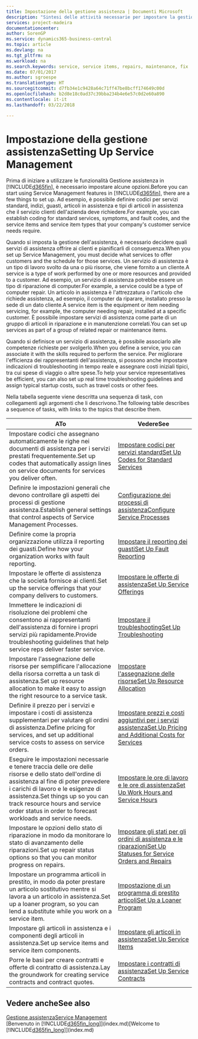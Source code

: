 ```yaml
---
title: Impostazione della gestione assistenza | Documenti Microsoft
description: "Sintesi delle attività necessarie per impostare la gestione dell'assistenza adattandola al modo in cui le organizzazioni gestiscono i propri servizi."
services: project-madeira
documentationcenter: 
author: SorenGP
ms.service: dynamics365-business-central
ms.topic: article
ms.devlang: na
ms.tgt_pltfrm: na
ms.workload: na
ms.search.keywords: service, service items, repairs, maintenance, fix
ms.date: 07/01/2017
ms.author: sgroespe
ms.translationtype: HT
ms.sourcegitcommit: d7fb34e1c9428a64c71ff47be8bcff174649c00d
ms.openlocfilehash: b2d8e18c0ad37c39bba234b4e6e57c0d2e60a890
ms.contentlocale: it-it
ms.lasthandoff: 03/22/2018

---
```


# <a name="setting-up-service-management"></a><span data-ttu-id="8a814-103">Impostazione della gestione assistenza</span><span class="sxs-lookup"><span data-stu-id="8a814-103">Setting Up Service Management</span></span>
<span data-ttu-id="8a814-104">Prima di iniziare a utilizzare le funzionalità Gestione assistenza in [!INCLUDE[d365fin](includes/d365fin_md.md)], è necessario impostare alcune opzioni.</span><span class="sxs-lookup"><span data-stu-id="8a814-104">Before you can start using Service Management features in [!INCLUDE[d365fin](includes/d365fin_md.md)], there are a few things to set up.</span></span> <span data-ttu-id="8a814-105">Ad esempio, è possibile definire codici per servizi standard, indizi, guasti, articoli in assistenza e tipi di articoli in assistenza che il servizio clienti dell'azienda deve richiedere.</span><span class="sxs-lookup"><span data-stu-id="8a814-105">For example, you can establish coding for standard services, symptoms, and fault codes, and the service items and service item types that your company's customer service needs require.</span></span>  

<span data-ttu-id="8a814-106">Quando si imposta la gestione dell'assistenza, è necessario decidere quali servizi di assistenza offrire ai clienti e pianificarli di conseguenza.</span><span class="sxs-lookup"><span data-stu-id="8a814-106">When you set up Service Management, you must decide what services to offer customers and the schedule for those services.</span></span> <span data-ttu-id="8a814-107">Un servizio di assistenza è un tipo di lavoro svolto da una o più risorse, che viene fornito a un cliente.</span><span class="sxs-lookup"><span data-stu-id="8a814-107">A service is a type of work performed by one or more resources and provided to a customer.</span></span> <span data-ttu-id="8a814-108">Ad esempio, un servizio di assistenza potrebbe essere un tipo di riparazione di computer.</span><span class="sxs-lookup"><span data-stu-id="8a814-108">For example, a service could be a type of computer repair.</span></span> <span data-ttu-id="8a814-109">Un articolo in assistenza è l'attrezzatura o l'articolo che richiede assistenza, ad esempio, il computer da riparare, installato presso la sede di un dato cliente.</span><span class="sxs-lookup"><span data-stu-id="8a814-109">A service item is the equipment or item needing servicing, for example, the computer needing repair, installed at a specific customer.</span></span> <span data-ttu-id="8a814-110">È possibile impostare servizi di assistenza come parte di un gruppo di articoli in riparazione e in manutenzione correlati.</span><span class="sxs-lookup"><span data-stu-id="8a814-110">You can set up services as part of a group of related repair or maintenance items.</span></span>  
  
<span data-ttu-id="8a814-111">Quando si definisce un servizio di assistenza, è possibile associarlo alle competenze richieste per svolgerlo.</span><span class="sxs-lookup"><span data-stu-id="8a814-111">When you define a service, you can associate it with the skills required to perform the service.</span></span> <span data-ttu-id="8a814-112">Per migliorare l'efficienza dei rappresentanti dell'assistenza, si possono anche impostare indicazioni di troubleshooting in tempo reale e assegnare costi iniziali tipici, tra cui spese di viaggio o altre spese.</span><span class="sxs-lookup"><span data-stu-id="8a814-112">To help your service representatives be efficient, you can also set up real time troubleshooting guidelines and assign typical startup costs, such as travel costs or other fees.</span></span>  

<span data-ttu-id="8a814-113">Nella tabella seguente viene descritta una sequenza di task, con collegamenti agli argomenti che li descrivono.</span><span class="sxs-lookup"><span data-stu-id="8a814-113">The following table describes a sequence of tasks, with links to the topics that describe them.</span></span>  
  
| <span data-ttu-id="8a814-114">A</span><span class="sxs-lookup"><span data-stu-id="8a814-114">To</span></span> | <span data-ttu-id="8a814-115">Vedere</span><span class="sxs-lookup"><span data-stu-id="8a814-115">See</span></span> |
| --- | --- |
| <span data-ttu-id="8a814-116">Impostare codici che assegnano automaticamente le righe nei documenti di assistenza per i servizi prestati frequentemente.</span><span class="sxs-lookup"><span data-stu-id="8a814-116">Set up codes that automatically assign lines on service documents for services you deliver often.</span></span> |[<span data-ttu-id="8a814-117">Impostare codici per servizi standard</span><span class="sxs-lookup"><span data-stu-id="8a814-117">Set Up Codes for Standard Services</span></span>](service-how-setup-service-coding.md)|
| <span data-ttu-id="8a814-118">Definire le impostazioni generali che devono controllare gli aspetti dei processi di gestione assistenza.</span><span class="sxs-lookup"><span data-stu-id="8a814-118">Establish general settings that control aspects of Service Management Processes.</span></span>|[<span data-ttu-id="8a814-119">Configurazione dei processi di assistenza</span><span class="sxs-lookup"><span data-stu-id="8a814-119">Configure Service Processes</span></span>](service-setup-service-processes.md)|
| <span data-ttu-id="8a814-120">Definire come la propria organizzazione utilizza il reporting dei guasti.</span><span class="sxs-lookup"><span data-stu-id="8a814-120">Define how your organization works with fault reporting.</span></span> |[<span data-ttu-id="8a814-121">Impostare il reporting dei guasti</span><span class="sxs-lookup"><span data-stu-id="8a814-121">Set Up Fault Reporting</span></span>](service-how-setup-fault-reporting.md) |
| <span data-ttu-id="8a814-122">Impostare le offerte di assistenza che la società fornisce ai clienti.</span><span class="sxs-lookup"><span data-stu-id="8a814-122">Set up the service offerings that your company delivers to customers.</span></span>|[<span data-ttu-id="8a814-123">Impostare le offerte di assistenza</span><span class="sxs-lookup"><span data-stu-id="8a814-123">Set Up Service Offerings</span></span>](service-how-setup-service-offerings.md)|
| <span data-ttu-id="8a814-124">Immettere le indicazioni di risoluzione dei problemi che consentono ai rappresentanti dell'assistenza di fornire i propri servizi più rapidamente.</span><span class="sxs-lookup"><span data-stu-id="8a814-124">Provide troubleshooting guidelines that help service reps deliver faster service.</span></span> |[<span data-ttu-id="8a814-125">Impostare il troubleshooting</span><span class="sxs-lookup"><span data-stu-id="8a814-125">Set Up Troubleshooting</span></span>](service-how-setup-troubleshooting.md) |
| <span data-ttu-id="8a814-126">Impostare l'assegnazione delle risorse per semplificare l'allocazione della risorsa corretta a un task di assistenza.</span><span class="sxs-lookup"><span data-stu-id="8a814-126">Set up resource allocation to make it easy to assign the right resource to a service task.</span></span> |[<span data-ttu-id="8a814-127">Impostare l'assegnazione delle risorse</span><span class="sxs-lookup"><span data-stu-id="8a814-127">Set Up Resource Allocation</span></span>](service-how-setup-resource-allocation.md) |
| <span data-ttu-id="8a814-128">Definire il prezzo per i servizi e impostare i costi di assistenza supplementari per valutare gli ordini di assistenza.</span><span class="sxs-lookup"><span data-stu-id="8a814-128">Define pricing for services, and set up additional service costs to assess on service orders.</span></span> |[<span data-ttu-id="8a814-129">Impostare prezzi e costi aggiuntivi per i servizi assistenza</span><span class="sxs-lookup"><span data-stu-id="8a814-129">Set Up Pricing and Additional Costs for Services</span></span>](service-how-setup-service-costs-pricing.md)|
| <span data-ttu-id="8a814-130">Eseguire le impostazioni necessarie e tenere traccia delle ore delle risorse e dello stato dell'ordine di assistenza al fine di poter prevedere i carichi di lavoro e le esigenze di assistenza.</span><span class="sxs-lookup"><span data-stu-id="8a814-130">Set things up so you can track resource hours and service order status in order to forecast workloads and service needs.</span></span>|[<span data-ttu-id="8a814-131">Impostare le ore di lavoro e le ore di assistenza</span><span class="sxs-lookup"><span data-stu-id="8a814-131">Set Up Work Hours and Service Hours</span></span>](service-how-setup-work-service-hours.md)|
| <span data-ttu-id="8a814-132">Impostare le opzioni dello stato di riparazione in modo da monitorare lo stato di avanzamento delle riparazioni.</span><span class="sxs-lookup"><span data-stu-id="8a814-132">Set up repair status options so that you can monitor progress on repairs.</span></span> | [<span data-ttu-id="8a814-133">Impostare gli stati per gli ordini di assistenza e le riparazioni</span><span class="sxs-lookup"><span data-stu-id="8a814-133">Set Up Statuses for Service Orders and Repairs</span></span>](service-order-repair-status.md)|
| <span data-ttu-id="8a814-134">Impostare un programma articoli in prestito, in modo da poter prestare un articolo sostitutivo mentre si lavora a un articolo in assistenza.</span><span class="sxs-lookup"><span data-stu-id="8a814-134">Set up a loaner program, so you can lend a substitute while you work on a service item.</span></span> |[<span data-ttu-id="8a814-135">Impostazione di un programma di prestito articoli</span><span class="sxs-lookup"><span data-stu-id="8a814-135">Set Up a Loaner Program</span></span>](service-how-setup-loaner-program.md) |
| <span data-ttu-id="8a814-136">Impostare gli articoli in assistenza e i componenti degli articoli in assistenza.</span><span class="sxs-lookup"><span data-stu-id="8a814-136">Set up service items and service item components.</span></span> |[<span data-ttu-id="8a814-137">Impostare gli articoli in assistenza</span><span class="sxs-lookup"><span data-stu-id="8a814-137">Set Up Service Items</span></span>](service-how-setup-service-items.md) |
| <span data-ttu-id="8a814-138">Porre le basi per creare contratti e offerte di contratto di assistenza.</span><span class="sxs-lookup"><span data-stu-id="8a814-138">Lay the groundwork for creating service contracts and contract quotes.</span></span> |[<span data-ttu-id="8a814-139">Impostare i contratti di assistenza</span><span class="sxs-lookup"><span data-stu-id="8a814-139">Set Up Service Contracts</span></span>](service-how-setup-service-contracts.md) |

## <a name="see-also"></a><span data-ttu-id="8a814-140">Vedere anche</span><span class="sxs-lookup"><span data-stu-id="8a814-140">See also</span></span>
[<span data-ttu-id="8a814-141">Gestione assistenza</span><span class="sxs-lookup"><span data-stu-id="8a814-141">Service Management</span></span>](service-service.md)  
<span data-ttu-id="8a814-142">[Benvenuto in [!INCLUDE[d365fin_long](includes/d365fin_long_md.md)]](index.md)</span><span class="sxs-lookup"><span data-stu-id="8a814-142">[Welcome to [!INCLUDE[d365fin_long](includes/d365fin_long_md.md)]](index.md)</span></span>  

